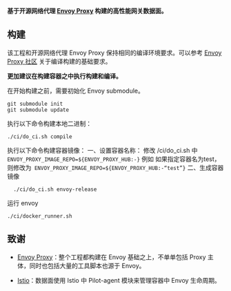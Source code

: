
**基于开源网络代理 [Envoy Proxy](https://github.com/envoyproxy/envoy) 构建的高性能网关数据面。**

## 构建

该工程和开源网络代理 Envoy Proxy 保持相同的编译环境要求。可以参考 [Envoy Proxy 社区](https://www.envoyproxy.io/docs/envoy/latest/start/building) 关于编译构建的基础要求。

**更加建议在构建容器之中执行构建和编译。**

在开始构建之前，需要初始化 Envoy submodule。

```shell
git submodule init
git submodule update
```

执行以下命令构建本地二进制：

```shell
./ci/do_ci.sh compile
```

执行以下命令构建容器镜像：
一、设置容器名称：
  修改 /ci/do_ci.sh 中```ENVOY_PROXY_IMAGE_REPO=${ENVOY_PROXY_HUB:-}```
  例如 如果指定容器名为test，则修改为``` ENVOY_PROXY_IMAGE_REPO=${ENVOY_PROXY_HUB:-“test”}```
二、生成容器镜像
```shell
  ./ci/do_ci.sh envoy-release
```
运行 envoy

```shell
./ci/docker_runner.sh
```
## 致谢

- [Envoy Proxy](https://github.com/envoyproxy/envoy)：整个工程都构建在 Envoy 基础之上，不单单包括 Proxy 主体，同时也包括大量的工具脚本也源于 Envoy。

- [Istio](https://github.com/istio/istio)：数据面使用 Istio 中 Pilot-agent 模块来管理容器中 Envoy 生命周期。
